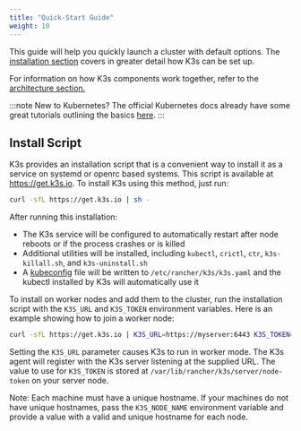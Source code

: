 ```yaml
---
title: "Quick-Start Guide"
weight: 10
---
```


This guide will help you quickly launch a cluster with default options. The [installation section](/installation) covers in greater detail how K3s can be set up.

For information on how K3s components work together, refer to the [architecture section.](/architecture/#high-availability-with-an-external-db)

:::note
New to Kubernetes? The official Kubernetes docs already have some great tutorials outlining the basics [here](https://kubernetes.io/docs/tutorials/kubernetes-basics/).
:::

Install Script
--------------
K3s provides an installation script that is a convenient way to install it as a service on systemd or openrc based systems. This script is available at https://get.k3s.io. To install K3s using this method, just run:
```bash
curl -sfL https://get.k3s.io | sh -
```

After running this installation:

* The K3s service will be configured to automatically restart after node reboots or if the process crashes or is killed
* Additional utilities will be installed, including `kubectl`, `crictl`, `ctr`, `k3s-killall.sh`, and `k3s-uninstall.sh`
* A [kubeconfig](https://kubernetes.io/docs/concepts/configuration/organize-cluster-access-kubeconfig/) file will be written to `/etc/rancher/k3s/k3s.yaml` and the kubectl installed by K3s will automatically use it

To install on worker nodes and add them to the cluster, run the installation script with the `K3S_URL` and `K3S_TOKEN` environment variables. Here is an example showing how to join a worker node:

```bash
curl -sfL https://get.k3s.io | K3S_URL=https://myserver:6443 K3S_TOKEN=mynodetoken sh -
```
Setting the `K3S_URL` parameter causes K3s to run in worker mode. The K3s agent will register with the K3s server listening at the supplied URL. The value to use for `K3S_TOKEN` is stored at `/var/lib/rancher/k3s/server/node-token` on your server node.

Note: Each machine must have a unique hostname. If your machines do not have unique hostnames, pass the `K3S_NODE_NAME` environment variable and provide a value with a valid and unique hostname for each node.
